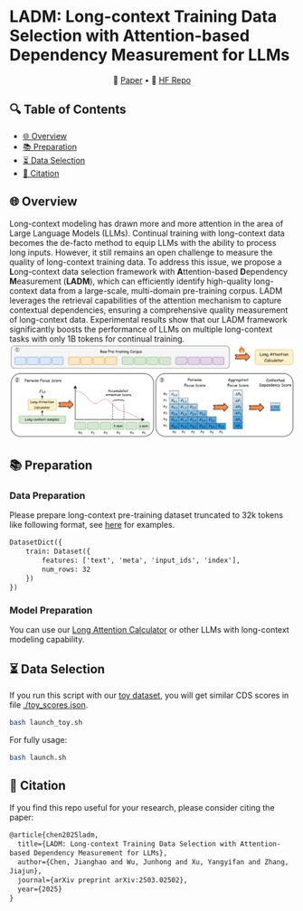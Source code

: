 # LADM: Long-context Training Data Selection with Attention-based Dependency Measurement for LLMs
<p align="center">
    📖 <a href="https://arxiv.org/abs/2503.02502" target="_blank">Paper</a> • 🤗 <a href="https://huggingface.co/collections/UltraRonin/ladm-68466cbccb652c8d828ca17e" target="_blank">HF Repo</a>
</p>

## 🔍 Table of Contents
- [🌐 Overview](#overview)
- [📚 Preparation](#preparation)
- [⏳ Data Selection](#data_selection)
- [📝 Citation](#citation)


## 🌐 Overview
<a name="overview"></a>
Long-context modeling has drawn more and more attention in the area of Large Language Models (LLMs). Continual training with long-context data becomes the de-facto method to equip LLMs with the ability to process long inputs. However, it still remains an open challenge to measure the quality of long-context training data. To address this issue, we propose a **L**ong-context data selection framework with **A**ttention-based **D**ependency **M**easurement (**LADM**), which can efficiently identify high-quality long-context data from a large-scale, multi-domain pre-training corpus. LADM leverages the retrieval capabilities of the attention mechanism to capture contextual dependencies, ensuring a comprehensive quality measurement of long-context data. Experimental results show that our LADM framework significantly boosts the performance of LLMs on multiple long-context tasks with only 1B tokens for continual training.
![](./assets/framework.png)

## 📚 Preparation
<a name="preparation"></a>

### Data Preparation
Please prepare long-context pre-training dataset truncated to 32k tokens like following format, see [here](https://huggingface.co/datasets/UltraRonin/pile-LlamaTokenizerFast-32k-truncated-toy) for examples.
```
DatasetDict({
    train: Dataset({
        features: ['text', 'meta', 'input_ids', 'index'],
        num_rows: 32
    })
})
```

### Model Preparation
You can use our [Long Attention Calculator](https://huggingface.co/UltraRonin/Long-Attn-Calculator) or other LLMs with long-context modeling capability.

## ⏳ Data Selection
<a name="data_selection"></a>
If you run this script with our [toy dataset](https://huggingface.co/datasets/UltraRonin/pile-LlamaTokenizerFast-32k-truncated-toy), you will get similar CDS scores in file [./toy_scores.json](https://github.com/ZNLP/LADM/blob/main/toy_scores.json).

```bash
bash launch_toy.sh
```

For fully usage:
```bash
bash launch.sh
```


## 📝 Citation
<a name="citation"></a>
If you find this repo useful for your research, please consider citing the paper:
```
@article{chen2025ladm,
  title={LADM: Long-context Training Data Selection with Attention-based Dependency Measurement for LLMs},
  author={Chen, Jianghao and Wu, Junhong and Xu, Yangyifan and Zhang, Jiajun},
  journal={arXiv preprint arXiv:2503.02502},
  year={2025}
}
```